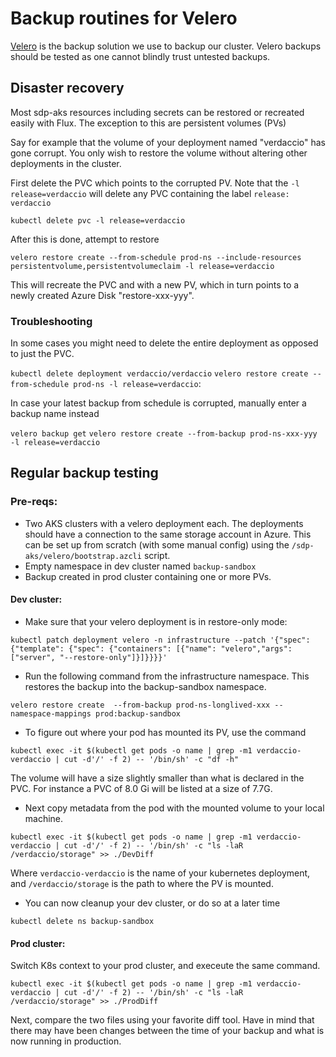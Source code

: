 # Backup routines for Velero

[Velero](https://github.com/heptio/velero) is the backup solution we use to backup our cluster.
Velero backups should be tested as one cannot blindly trust untested backups.

## Disaster recovery

Most sdp-aks resources including secrets can be restored or recreated easily with Flux. The exception to this are persistent volumes (PVs)

Say for example that the volume of your deployment named "verdaccio" has gone corrupt. 
You only wish to restore the volume without altering other deployments in the cluster.

First delete the PVC which points to the corrupted PV.  Note that the `-l release=verdaccio` will delete any PVC containing the label `release: verdaccio`

`kubectl delete pvc -l release=verdaccio`

After this is done, attempt to restore 

`velero restore create --from-schedule prod-ns --include-resources persistentvolume,persistentvolumeclaim -l release=verdaccio`

This will recreate the PVC and with a new PV, which in turn points to a newly created Azure Disk "restore-xxx-yyy". 

### Troubleshooting 
In some cases you might need to delete the entire deployment as opposed to just the PVC.

`kubectl delete deployment verdaccio/verdaccio`
`velero restore create --from-schedule prod-ns -l release=verdaccio`:

In case your latest backup from schedule is corrupted, manually enter a backup name instead

`velero backup get`
`velero restore create --from-backup prod-ns-xxx-yyy -l release=verdaccio`

## Regular backup testing

### Pre-reqs:
* Two AKS clusters with a velero deployment each. The deployments should have a connection to the same storage account in Azure.
 This can be set up from scratch (with some manual config) using the `/sdp-aks/velero/bootstrap.azcli` script.
* Empty namespace in dev cluster named `backup-sandbox`
* Backup created in prod cluster containing one or more PVs.

#### Dev cluster:

* Make sure that your velero deployment is in restore-only mode:

```kubectl patch deployment velero -n infrastructure --patch '{"spec": {"template": {"spec": {"containers": [{"name": "velero","args": ["server", "--restore-only"]}]}}}}' ```

* Run the following command from the infrastructure namespace. This restores the backup into the backup-sandbox namespace.

`velero restore create  --from-backup prod-ns-longlived-xxx --namespace-mappings prod:backup-sandbox`

* To figure out where your pod has mounted its PV, use the command

`kubectl exec -it $(kubectl get pods -o name | grep -m1 verdaccio-verdaccio | cut -d'/' -f 2) -- '/bin/sh' -c "df -h" `

The volume will have a size slightly smaller than what is declared in the PVC. For instance a PVC of 8.0 Gi will be listed at a size of 7.7G.

* Next copy metadata from the pod with the mounted volume to your local machine.

```kubectl exec -it $(kubectl get pods -o name | grep -m1 verdaccio-verdaccio | cut -d'/' -f 2) -- '/bin/sh' -c "ls -laR  /verdaccio/storage" >> ./DevDiff```

Where `verdaccio-verdaccio` is the name of your kubernetes deployment, and `/verdaccio/storage` is the path to where the PV is mounted.

* You can now cleanup your dev cluster, or do so at a later time

`kubectl delete ns backup-sandbox`

#### Prod cluster:

Switch K8s context to your prod cluster, and execeute the same command.

```kubectl exec -it $(kubectl get pods -o name | grep -m1 verdaccio-verdaccio | cut -d'/' -f 2) -- '/bin/sh' -c "ls -laR  /verdaccio/storage" >> ./ProdDiff```

Next, compare the two files using your favorite diff tool. Have in mind that there may have been changes between the time of your backup and what is now running in production.
